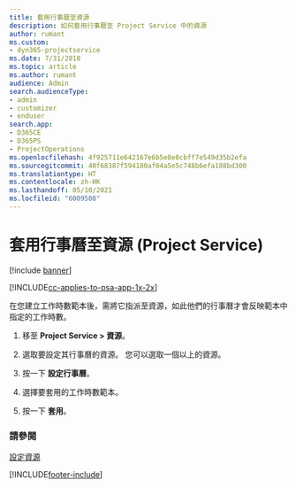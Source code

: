 ```yaml
---
title: 套用行事曆至資源
description: 如何套用行事曆至 Project Service 中的資源
author: rumant
ms.custom:
- dyn365-projectservice
ms.date: 7/31/2018
ms.topic: article
ms.author: rumant
audience: Admin
search.audienceType:
- admin
- customizer
- enduser
search.app:
- D365CE
- D365PS
- ProjectOperations
ms.openlocfilehash: 4f925711e642167e6b5e8e0cbff7e549d35b2efa
ms.sourcegitcommit: 40f68387f594180af64a5e5c748b6efa188bd300
ms.translationtype: HT
ms.contentlocale: zh-HK
ms.lasthandoff: 05/10/2021
ms.locfileid: "6009508"
---
```

# <a name="apply-a-calendar-to-a-resource-project-service"></a>套用行事曆至資源 (Project Service)

[!include [banner](../includes/psa-now-project-operations.md)]

[!INCLUDE[cc-applies-to-psa-app-1x-2x](../includes/cc-applies-to-psa-app-1x-2x.md)]

在您建立工作時數範本後，需將它指派至資源，如此他們的行事曆才會反映範本中指定的工作時數。  
  
1.  移至 **Project Service > 資源**。  
  
2.  選取要設定其行事曆的資源。 您可以選取一個以上的資源。  
  
3.  按一下 **設定行事曆**。  
  
4.  選擇要套用的工作時數範本。  
  
5.  按一下 **套用**。  
  
### <a name="see-also"></a>請參閱  
 [設定資源](../psa/set-up-resources.md)


[!INCLUDE[footer-include](../includes/footer-banner.md)]
